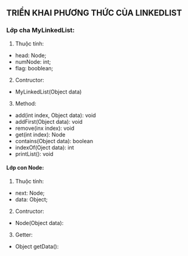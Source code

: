 ## TRIỂN KHAI PHƯƠNG THỨC CỦA LINKEDLIST

### Lớp cha MyLinkedList:
1. Thuộc tính:
- head: Node;
- numNode: int;
- flag: booblean;

2. Contructor:
- MyLinkedList(Object data)

3. Method: 
- add(int index, Object data): void
- addFirst(Object data): void
- remove(inx index): void
- get(int index): Node
- contains(Object data): boolean
- indexOf(Oject data): int
- printList(): void 


#### Lớp con Node:
1. Thuộc tính:
- next: Node;
- data: Object;

2. Contructor:
- Node(Object data):

3. Getter: 
- Object getData(): 

